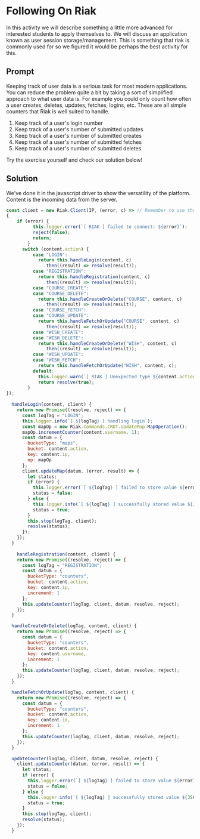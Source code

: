 # Following On Riak
In this activity we will describe something a little more advanced for
interested students to apply themselves to. We will discuss an application
known as user session storage/management. This is something that riak
is commonly used for so we figured it would be perhaps the best activity
for this.

## Prompt
Keeping track of user data is a serious task for most modern applications.
You can reduce the problem quite a bit by taking a sort of simplified
approach to what user data is. For example you could only count how often
a user creates, deletes, updates, fetches, logins, etc. These are all simple
counters that Riak is well suited to handle. 

1. Keep track of a user's login number
2. Keep track of a user's number of submitted updates
3. Keep track of a user's number of submitted creates
4. Keep track of a user's number of submitted fetches
5. Keep track of a user's number of submitted deletes

Try the exercise yourself and check our solution below!

## Solution
We've done it in the javascript driver to show the versatility of the platform.
Content is the incoming data from the server.
```javascript
const client = new Riak.Client(IP, (error, c) => // Remember to use the IP of your server!
{
    if (error) {
          this.logger.error(`[ RIAK ] failed to connect: ${error}`);
          reject(false);
          return;
        }
      switch (content.action) {
          case "LOGIN":
            return this.handleLogin(content, c)
              .then((result) => resolve(result));
          case "REGISTRATION":
            return this.handleRegistration(content, c)
              .then((result) => resolve(result));
          case "COURSE_CREATE":
          case "COURSE_DELETE":
            return this.handleCreateOrDelete("COURSE", content, c)
              .then((result) => resolve(result));
          case "COURSE_FETCH":
          case "COURSE_UPDATE":
            return this.handleFetchOrUpdate("COURSE", content, c)
              .then((result) => resolve(result));
          case "WISH_CREATE":
          case "WISH_DELETE":
            return this.handleCreateOrDelete("WISH", content, c)
              .then((result) => resolve(result));
          case "WISH_UPDATE":
          case "WISH_FETCH":
            return this.handleFetchOrUpdate("WISH", content, c);
          default:
            this.logger.warn(`[ RIAK ] Unexpected type ${content.action}.`);
            return resolve(true);
        }
});
 
  handleLogin(content, client) {
    return new Promise((resolve, reject) => {
      const logTag = "LOGIN";
      this.logger.info(`[ ${logTag} ] handling login`);
      const mapOp = new Riak.Commands.CRDT.UpdateMap.MapOperation();
      mapOp.incrementCounter(content.username, 1);
      const datum = {
        bucketType: "maps",
        bucket: content.action,
        key: content.ip,
        op: mapOp
      };
      client.updateMap(datum, (error, result) => {
        let status;
        if (error) {
          this.logger.error(`[ ${logTag} ] failed to store value ${error}`);
          status = false;
        } else {
          this.logger.info(`[ ${logTag} ] successfully stored value ${JSON.stringify(result)}`);
          status = true;
        }
        this.stop(logTag, client);
        resolve(status);
      });
    });
  }
  
    handleRegistration(content, client) {
    return new Promise((resolve, reject) => {
      const logTag = "REGISTRATION";
      const datum = {
        bucketType: "counters",
        bucket: content.action,
        key: content.ip,
        increment: 1
      };
      this.updateCounter(logTag, client, datum, resolve, reject);
    });
  }

  handleCreateOrDelete(logTag, content, client) {
    return new Promise((resolve, reject) => {
      const datum = {
        bucketType: "counters",
        bucket: content.action,
        key: content.username,
        increment: 1
      };
      this.updateCounter(logTag, client, datum, resolve, reject);
    });
  }

  handleFetchOrUpdate(logTag, content, client) {
    return new Promise((resolve, reject) => {
      const datum = {
        bucketType: "counters",
        bucket: content.action,
        key: content.id,
        increment: 1
      };
      this.updateCounter(logTag, client, datum, resolve, reject);
    });
  }

  updateCounter(logTag, client, datum, resolve, reject) {
    client.updateCounter(datum, (error, result) => {
      let status;
      if (error) {
        this.logger.error(`[ ${logTag} ] failed to store value ${error}`);
        status = false;
      } else {
        this.logger.info(`[ ${logTag} ] successfully stored value ${JSON.stringify(result)}`);
        status = true;
      }
      this.stop(logTag, client);
      resolve(status);
    });
  }

```


